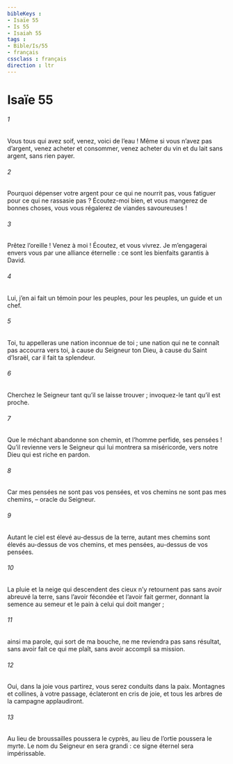 ```yaml
---
bibleKeys : 
- Isaïe 55
- Is 55
- Isaiah 55
tags : 
- Bible/Is/55
- français
cssclass : français
direction : ltr
---
```


# Isaïe 55

###### 1
Vous tous qui avez soif,
venez, voici de l’eau !
Même si vous n’avez pas d’argent,
venez acheter et consommer,
venez acheter du vin et du lait
sans argent, sans rien payer.
###### 2
Pourquoi dépenser votre argent pour ce qui ne nourrit pas,
vous fatiguer pour ce qui ne rassasie pas ?
Écoutez-moi bien, et vous mangerez de bonnes choses,
vous vous régalerez de viandes savoureuses !
###### 3
Prêtez l’oreille ! Venez à moi !
Écoutez, et vous vivrez.
Je m’engagerai envers vous par une alliance éternelle :
ce sont les bienfaits garantis à David.
###### 4
Lui, j’en ai fait un témoin pour les peuples,
pour les peuples, un guide et un chef.
###### 5
Toi, tu appelleras une nation inconnue de toi ;
une nation qui ne te connaît pas accourra vers toi,
à cause du Seigneur ton Dieu,
à cause du Saint d’Israël, car il fait ta splendeur.
###### 6
Cherchez le Seigneur tant qu’il se laisse trouver ;
invoquez-le tant qu’il est proche.
###### 7
Que le méchant abandonne son chemin,
et l’homme perfide, ses pensées !
Qu’il revienne vers le Seigneur
qui lui montrera sa miséricorde,
vers notre Dieu
qui est riche en pardon.
###### 8
Car mes pensées ne sont pas vos pensées,
et vos chemins ne sont pas mes chemins,
– oracle du Seigneur.
###### 9
Autant le ciel est élevé au-dessus de la terre,
autant mes chemins sont élevés au-dessus de vos chemins,
et mes pensées, au-dessus de vos pensées.
###### 10
La pluie et la neige qui descendent des cieux
n’y retournent pas sans avoir abreuvé la terre,
sans l’avoir fécondée et l’avoir fait germer,
donnant la semence au semeur
et le pain à celui qui doit manger ;
###### 11
ainsi ma parole, qui sort de ma bouche,
ne me reviendra pas sans résultat,
sans avoir fait ce qui me plaît,
sans avoir accompli sa mission.
###### 12
Oui, dans la joie vous partirez,
vous serez conduits dans la paix.
Montagnes et collines, à votre passage, éclateront en cris de joie,
et tous les arbres de la campagne applaudiront.
###### 13
Au lieu de broussailles poussera le cyprès,
au lieu de l’ortie poussera le myrte.
Le nom du Seigneur en sera grandi :
ce signe éternel sera impérissable.
